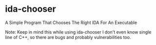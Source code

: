 # ida-chooser
A Simple Program That Chooses The Right IDA For An Executable







Note: Keep in mind this while using ida-chooser I don't even know single line of C++, so there are bugs and probably vulnerabilities too.

